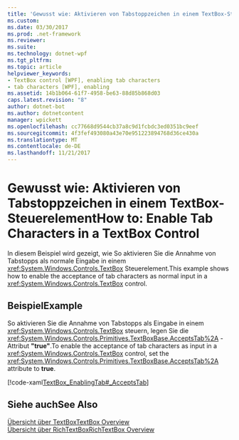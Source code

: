 ```yaml
---
title: 'Gewusst wie: Aktivieren von Tabstoppzeichen in einem TextBox-Steuerelement'
ms.custom: 
ms.date: 03/30/2017
ms.prod: .net-framework
ms.reviewer: 
ms.suite: 
ms.technology: dotnet-wpf
ms.tgt_pltfrm: 
ms.topic: article
helpviewer_keywords:
- TextBox control [WPF], enabling tab characters
- tab characters [WPF], enabling
ms.assetid: 14b1b064-61f7-4958-be63-88d85b868d03
caps.latest.revision: "8"
author: dotnet-bot
ms.author: dotnetcontent
manager: wpickett
ms.openlocfilehash: cc77668d9544cb37a8c9d1fcbdc3ed0351bc9eef
ms.sourcegitcommit: 4f3fef493080a43e70e951223894768d36ce430a
ms.translationtype: MT
ms.contentlocale: de-DE
ms.lasthandoff: 11/21/2017
---
```

# <a name="how-to-enable-tab-characters-in-a-textbox-control"></a><span data-ttu-id="8636c-102">Gewusst wie: Aktivieren von Tabstoppzeichen in einem TextBox-Steuerelement</span><span class="sxs-lookup"><span data-stu-id="8636c-102">How to: Enable Tab Characters in a TextBox Control</span></span>
<span data-ttu-id="8636c-103">In diesem Beispiel wird gezeigt, wie So aktivieren Sie die Annahme von Tabstopps als normale Eingabe in einem <xref:System.Windows.Controls.TextBox> Steuerelement.</span><span class="sxs-lookup"><span data-stu-id="8636c-103">This example shows how to enable the acceptance of tab characters as normal input in a <xref:System.Windows.Controls.TextBox> control.</span></span>  
  
## <a name="example"></a><span data-ttu-id="8636c-104">Beispiel</span><span class="sxs-lookup"><span data-stu-id="8636c-104">Example</span></span>  
 <span data-ttu-id="8636c-105">So aktivieren Sie die Annahme von Tabstopps als Eingabe in einem <xref:System.Windows.Controls.TextBox> steuern, legen Sie die <xref:System.Windows.Controls.Primitives.TextBoxBase.AcceptsTab%2A> -Attribut **"true"**.</span><span class="sxs-lookup"><span data-stu-id="8636c-105">To enable the acceptance of tab characters as input in a <xref:System.Windows.Controls.TextBox> control, set the <xref:System.Windows.Controls.Primitives.TextBoxBase.AcceptsTab%2A> attribute to **true**.</span></span>  
  
 [!code-xaml[TextBox_EnablingTab#_AcceptsTab](../../../../samples/snippets/csharp/VS_Snippets_Wpf/TextBox_EnablingTab/CS/Window1.xaml#_acceptstab)]  
  
## <a name="see-also"></a><span data-ttu-id="8636c-106">Siehe auch</span><span class="sxs-lookup"><span data-stu-id="8636c-106">See Also</span></span>  
 [<span data-ttu-id="8636c-107">Übersicht über TextBox</span><span class="sxs-lookup"><span data-stu-id="8636c-107">TextBox Overview</span></span>](../../../../docs/framework/wpf/controls/textbox-overview.md)  
 [<span data-ttu-id="8636c-108">Übersicht über RichTextBox</span><span class="sxs-lookup"><span data-stu-id="8636c-108">RichTextBox Overview</span></span>](../../../../docs/framework/wpf/controls/richtextbox-overview.md)
